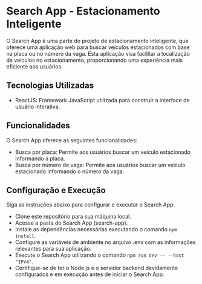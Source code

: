 # Search App - Estacionamento Inteligente

O Search App é uma parte do projeto de estacionamento inteligente, que oferece uma aplicação web para buscar veículos estacionados com base na placa ou no número da vaga. Esta aplicação visa facilitar a localização de veículos no estacionamento, proporcionando uma experiência mais eficiente aos usuários.

## Tecnologias Utilizadas

- ReactJS: Framework JavaScript utilizada para construir a interface de usuário interativa.

## Funcionalidades

O Search App oferece as seguintes funcionalidades:

- Busca por placa: Permite aos usuários buscar um veículo estacionado informando a placa.
- Busca por número de vaga: Permite aos usuários buscar um veículo estacionado informando o número da vaga.

## Configuração e Execução

Siga as instruções abaixo para configurar e executar o Search App:

- Clone este repositório para sua máquina local.
- Acesse a pasta do Search App (search-app).
- Instale as dependências necessárias executando o comando `npm install`.
- Configure as variáveis de ambiente no arquivo .env com as informações relevantes para sua aplicação.
- Execute o Search App utilizando o comando `npm run dev -- --host "IPV4"`.
- Certifique-se de ter o Node.js e o servidor backend devidamente configurados e em execução antes de iniciar o Search App.